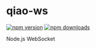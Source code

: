 # qiao-ws

[![npm version](https://img.shields.io/npm/v/qiao-ws.svg?style=flat-square)](https://www.npmjs.org/package/qiao-ws)
[![npm downloads](https://img.shields.io/npm/dm/qiao-ws.svg?style=flat-square)](https://npm-stat.com/charts.html?package=qiao-ws)

Node.js WebSocket
